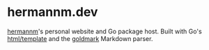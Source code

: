 # hermannm.dev

[hermannm](https://github.com/hermannm)'s personal website and Go package host. Built with Go's
[html/template](https://pkg.go.dev/html/template) and the
[goldmark](https://github.com/yuin/goldmark) Markdown parser.
